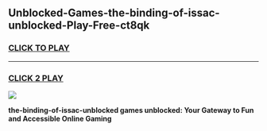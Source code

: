 
## Unblocked-Games-the-binding-of-issac-unblocked-Play-Free-ct8qk
<h3>
<a href="https://premium76.site?title=the-binding-of-issac-unblocked&ref=18A1">CLICK TO PLAY</a></h3>
<hr>

<h3>
<a href="https://premium76.site?title=the-binding-of-issac-unblocked&ref=18A1">CLICK 2 PLAY</a>
  
</h3>

<a href="https://premium76.site?title=the-binding-of-issac-unblocked&ref=18A1"><img src="https://clearcache.store/games.png"></a>


**the-binding-of-issac-unblocked games unblocked: Your Gateway to Fun and Accessible Online Gaming**
